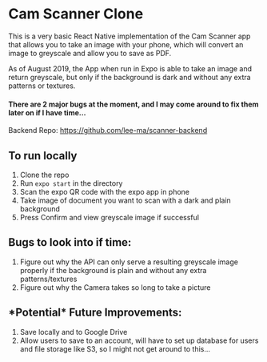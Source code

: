 # Cam Scanner Clone
This is a very basic React Native implementation of the Cam Scanner app that allows you to take an image with your phone, which will convert an image to greyscale and allow you to save as PDF.

As of August 2019, the App when run in Expo is able to take an image and return greyscale, but only if the background is dark and without any extra patterns or textures.

#### There are 2 major bugs at the moment, and I may come around to fix them later on if I have time...

Backend Repo: https://github.com/lee-ma/scanner-backend

## To run locally
1. Clone the repo
2. Run `expo start` in the directory
3. Scan the expo QR code with the expo app in phone
4. Take image of document you want to scan with a dark and plain background
5. Press Confirm and view greyscale image if successful

## Bugs to look into if time:
1. Figure out why the API can only serve a resulting greyscale image properly if the background is plain and without any extra patterns/textures
2. Figure out why the Camera takes so long to take a picture

## \*Potential\* Future Improvements:
1. Save locally and to Google Drive
2. Allow users to save to an account, will have to set up database for users and file storage like S3, so I might not get around to this...
